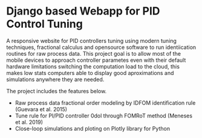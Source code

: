 # Django based Webapp for PID Control Tuning

A responsive website for PID controllers tuning using modern tuning techniques, fractional calculus and opensource software to run identiication routines for raw process data.
This project goal is to allow most of the mobile devices to approach controller parametes even with their default hardware limitations switching the computation load to the cloud,
this makes low stats computers able to display good aproximations and simulations anywhere they are needed.

The project includes the features below.
- Raw process data fractional order modeling by IDFOM identification rule (Guevara et al. 2015)
- Tune rule for PI/PID controller 0dol through FOMRoT method (Meneses et al. 2019)
- Close-loop simulations and ploting on Plotly library for Python
